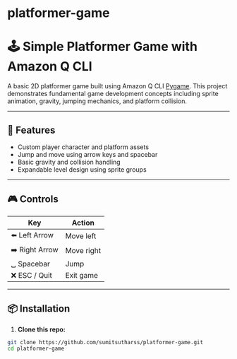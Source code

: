 # platformer-game
# 🕹️ Simple Platformer Game with Amazon Q CLI

A basic 2D platformer game built using Amazon Q CLI [Pygame](https://www.pygame.org/). This project demonstrates fundamental game development concepts including sprite animation, gravity, jumping mechanics, and platform collision.

---

## 🚀 Features

- Custom player character and platform assets
- Jump and move using arrow keys and spacebar
- Basic gravity and collision handling
- Expandable level design using sprite groups

---

## 🎮 Controls

| Key          | Action        |
|--------------|---------------|
| ⬅️ Left Arrow | Move left     |
| ➡️ Right Arrow | Move right    |
| ␣ Spacebar   | Jump          |
| ❌ ESC / Quit | Exit game     |

---

## 📦 Installation

1. **Clone this repo:**

```bash
git clone https://github.com/sumitsutharss/platformer-game.git
cd platformer-game
